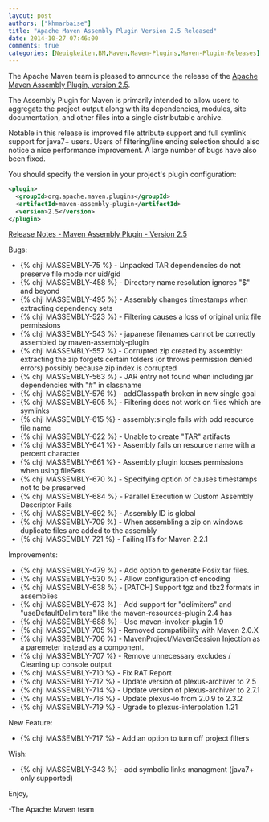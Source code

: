 ```yaml
---
layout: post
authors: ["khmarbaise"]
title: "Apache Maven Assembly Plugin Version 2.5 Released"
date: 2014-10-27 07:46:00
comments: true
categories: [Neuigkeiten,BM,Maven,Maven-Plugins,Maven-Plugin-Releases]
---
```

The Apache Maven team is pleased to announce the release of the 
[Apache Maven Assembly Plugin, version 2.5](http://maven.apache.org/plugins/maven-assembly-plugin).

The Assembly Plugin for Maven is primarily intended to allow users to aggregate
the project output along with its dependencies, modules, site documentation,
and other files into a single distributable archive.

Notable in this release is improved file attribute support and full
symlink support for java7+ users. Users of filtering/line ending
selection should also notice a nice performance improvement.  A large
number of bugs have also been fixed.

You should specify the version in your project's plugin configuration:

``` xml
<plugin>
  <groupId>org.apache.maven.plugins</groupId>
  <artifactId>maven-assembly-plugin</artifactId>
  <version>2.5</version>
</plugin>
```

<!-- more -->


[Release Notes - Maven Assembly Plugin - Version 2.5](http://jira.codehaus.org/secure/ReleaseNote.jspa?version=18952&styleName=Text&projectId=11126)

Bugs:

 * {% chjl MASSEMBLY-75 %} - Unpacked TAR dependencies do not preserve file mode nor uid/gid
 * {% chjl MASSEMBLY-458 %} - Directory name resolution ignores "$" and beyond
 * {% chjl MASSEMBLY-495 %} - Assembly changes timestamps when extracting dependency sets
 * {% chjl MASSEMBLY-523 %} - Filtering causes a loss of original unix file permissions
 * {% chjl MASSEMBLY-543 %} - japanese filenames cannot be correctly assembled by maven-assembly-plugin
 * {% chjl MASSEMBLY-557 %} - Corrupted zip created by assembly: extracting the zip forgets certain folders (or throws permission denied errors) possibly because zip index is corrupted
 * {% chjl MASSEMBLY-563 %} - JAR entry not found when including jar dependencies with "#" in classname
 * {% chjl MASSEMBLY-576 %} - addClasspath broken in new single goal
 * {% chjl MASSEMBLY-605 %} - Filtering does not work on files which are symlinks
 * {% chjl MASSEMBLY-615 %} - assembly:single fails with odd resource file name
 * {% chjl MASSEMBLY-622 %} - Unable to create "TAR" artifacts
 * {% chjl MASSEMBLY-641 %} - Assembly fails on resource name with a percent character
 * {% chjl MASSEMBLY-661 %} - Assembly plugin looses permissions when using fileSets
 * {% chjl MASSEMBLY-670 %} - Specifying <lineEnding> option of <fileSet> causes timestamps not to be preserved
 * {% chjl MASSEMBLY-684 %} - Parallel Execution w Custom Assembly Descriptor Fails
 * {% chjl MASSEMBLY-692 %} - Assembly ID is global
 * {% chjl MASSEMBLY-709 %} - When assembling a zip on windows duplicate files are added to the assembly
 * {% chjl MASSEMBLY-721 %} - Failing ITs for Maven 2.2.1

Improvements:

 * {% chjl MASSEMBLY-479 %} - Add option to generate Posix tar files.
 * {% chjl MASSEMBLY-530 %} - Allow configuration of encoding
 * {% chjl MASSEMBLY-638 %} - \[PATCH\] Support tgz and tbz2 formats in assemblies
 * {% chjl MASSEMBLY-673 %} - Add support for "delimiters" and "useDefaultDelimiters" like the maven-resources-plugin 2.4 has
 * {% chjl MASSEMBLY-688 %} - Use maven-invoker-plugin 1.9
 * {% chjl MASSEMBLY-705 %} - Removed compatibility with Maven 2.0.X
 * {% chjl MASSEMBLY-706 %} - MavenProject/MavenSession Injection as a paremeter instead as a component.
 * {% chjl MASSEMBLY-707 %} - Remove unnecessary excludes / Cleaning up console output
 * {% chjl MASSEMBLY-710 %} - Fix RAT Report
 * {% chjl MASSEMBLY-712 %} - Update version of plexus-archiver to 2.5
 * {% chjl MASSEMBLY-714 %} - Update version of plexus-archiver to 2.7.1
 * {% chjl MASSEMBLY-716 %} - Update plexus-io from 2.0.9 to 2.3.2
 * {% chjl MASSEMBLY-719 %} - Ugrade to plexus-interpolation 1.21

New Feature:

 * {% chjl MASSEMBLY-717 %} - Add an option to turn off project filters

Wish:

 * {% chjl MASSEMBLY-343 %} - add symbolic links managment (java7+ only supported)

Enjoy,

-The Apache Maven team
